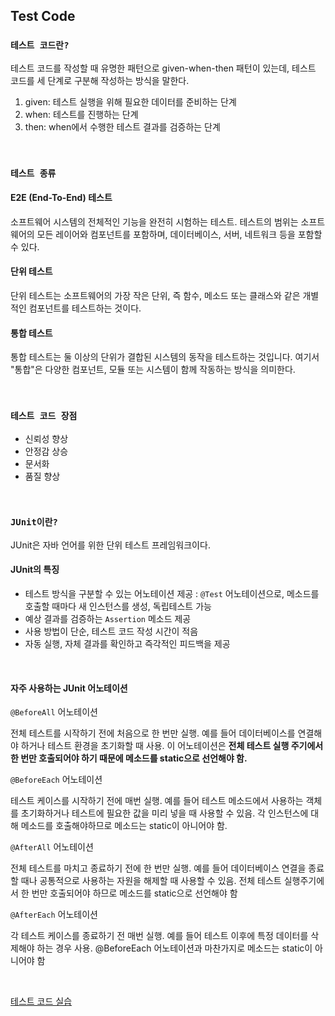 ## Test Code
### `테스트 코드란?`
테스트 코드를 작성할 때 유명한 패턴으로 given-when-then 패턴이 있는데, 테스트 코드를 세 단계로 구분해 작성하는 방식을 말한다.

1. given: 테스트 실행을 위해 필요한 데이터를 준비하는 단계
2. when: 테스트를 진행하는 단계
3. then: when에서 수행한 테스트 결과를 검증하는 단계

<br>

### `테스트 종류`
#### E2E (End-To-End) 테스트
소프트웨어 시스템의 전체적인 기능을 완전히 시험하는 테스트. 테스트의 범위는 소프트웨어의 모든 레이어와 컴포넌트를 포함하며, 데이터베이스, 서버, 네트워크 등을 포함할 수 있다.

#### 단위 테스트
단위 테스트는 소프트웨어의 가장 작은 단위, 즉 함수, 메소드 또는 클래스와 같은 개별적인 컴포넌트를 테스트하는 것이다. 

#### 통합 테스트
통합 테스트는 둘 이상의 단위가 결합된 시스템의 동작을 테스트하는 것입니다. 여기서 "통합"은 다양한 컴포넌트, 모듈 또는 시스템이 함께 작동하는 방식을 의미한다. 

<br>

### `테스트 코드 장점`
- 신뢰성 향상
- 안정감 상승
- 문서화
- 품질 향상

<br>

### `JUnit이란?`
JUnit은 자바 언어를 위한 단위 테스트 프레임워크이다.

#### JUnit의 특징
- 테스트 방식을 구분할 수 있는 어노테이션 제공 : `@Test`  어노테이션으로, 메소드를 호출할 때마다 새 인스턴스를 생성, 독립테스트 가능
- 예상 결과를 검증하는 `Assertion` 메소드 제공
- 사용 방법이 단순, 테스트 코드 작성 시간이 적음
- 자동 실행, 자체 결과를 확인하고 즉각적인 피드백을 제공

<br>

#### 자주 사용하는 JUnit 어노테이션
`@BeforeAll` 어노테이션

전체 테스트를 시작하기 전에 처음으로 한 번만 실행. 예를 들어 데이터베이스를 연결해야 하거나 테스트 환경을 초기화할 때 사용. 이 어노테이션은 **전체 테스트 실행 주기에서 한 번만 호출되어야 하기 때문에 메소드를 static으로 선언해야 함.**

`@BeforeEach` 어노테이션

테스트 케이스를 시작하기 전에 매번 실행. 예를 들어 테스트 메소드에서 사용하는 객체를 초기화하거나 테스트에 필요한 값을 미리 넣을 때 사용할 수 있음. 각 인스턴스에 대해 메소드를 호출해야하므로 메소드는 static이 아니어야 함. 

`@AfterAll` 어노테이션

전체 테스트를 마치고 종료하기 전에 한 번만 실행. 예를 들어 데이터베이스 연결을 종료할 때나 공통적으로 사용하는 자원을 해제할 때 사용할 수 있음. 전체 테스트 실행주기에서 한 번만 호출되어야 하므로 메소드를 static으로 선언해야 함

`@AfterEach` 어노테이션

각 테스트 케이스를 종료하기 전 매번 실행. 예를 들어 테스트 이후에 특정 데이터를 삭제해야 하는 경우 사용. @BeforeEach 어노테이션과 마찬가지로 메소드는 static이 아니어야 함

<br>

[테스트 코드 실습](https://github.com/zeonzyeon/spring-boot-project?tab=readme-ov-file#test-code)

